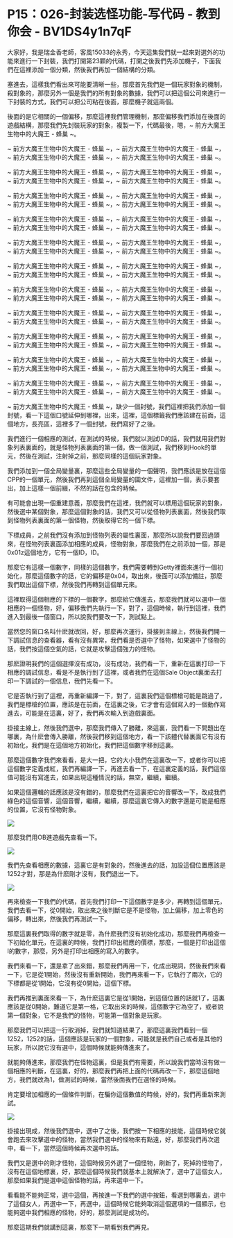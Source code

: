 # P15：026-封装选怪功能-写代码 - 教到你会 - BV1DS4y1n7qF

大家好，我是瑞金香老師，客風15033的永秀，今天這集我們就一起來對選外的功能來進行一下封裝，我們打開第23顆的代碼，打開之後我們先添加機子，下面我們在這裡添加一個分類，然後我們再加一個結構的分類。

塞進去，這樣我們看出來可能要清晰一些，那麼首先我們是一個玩家對象的機制，殺對象的，那麼另外一個是我們的所有對象的數據，我們可以把這個公司來進行一下封裝的方式，我們可以把公司粘在後面，那麼機子就這兩個。

後面的是它相關的一個偏移，那麼這裡我們管理機制，那麼偏移我們添加在後面的遊戲結構，那麼我們先封裝玩家的對象，複製一下，代碼最後，嗯，~ 前方大魔王生物中的大魔王 - 蜂巢 ~。

~ 前方大魔王生物中的大魔王 - 蜂巢 ~，~ 前方大魔王生物中的大魔王 - 蜂巢 ~，~ 前方大魔王生物中的大魔王 - 蜂巢 ~，~ 前方大魔王生物中的大魔王 - 蜂巢 ~。

~ 前方大魔王生物中的大魔王 - 蜂巢 ~，~ 前方大魔王生物中的大魔王 - 蜂巢 ~，~ 前方大魔王生物中的大魔王 - 蜂巢 ~，~ 前方大魔王生物中的大魔王 - 蜂巢 ~。

~ 前方大魔王生物中的大魔王 - 蜂巢 ~，~ 前方大魔王生物中的大魔王 - 蜂巢 ~，~ 前方大魔王生物中的大魔王 - 蜂巢 ~，~ 前方大魔王生物中的大魔王 - 蜂巢 ~。

~ 前方大魔王生物中的大魔王 - 蜂巢 ~，~ 前方大魔王生物中的大魔王 - 蜂巢 ~，~ 前方大魔王生物中的大魔王 - 蜂巢 ~，~ 前方大魔王生物中的大魔王 - 蜂巢 ~。

~ 前方大魔王生物中的大魔王 - 蜂巢 ~，~ 前方大魔王生物中的大魔王 - 蜂巢 ~，~ 前方大魔王生物中的大魔王 - 蜂巢 ~，~ 前方大魔王生物中的大魔王 - 蜂巢 ~。

~ 前方大魔王生物中的大魔王 - 蜂巢 ~，~ 前方大魔王生物中的大魔王 - 蜂巢 ~，~ 前方大魔王生物中的大魔王 - 蜂巢 ~，~ 前方大魔王生物中的大魔王 - 蜂巢 ~。

~ 前方大魔王生物中的大魔王 - 蜂巢 ~，~ 前方大魔王生物中的大魔王 - 蜂巢 ~，~ 前方大魔王生物中的大魔王 - 蜂巢 ~，~ 前方大魔王生物中的大魔王 - 蜂巢 ~。

~ 前方大魔王生物中的大魔王 - 蜂巢 ~，~ 前方大魔王生物中的大魔王 - 蜂巢 ~，~ 前方大魔王生物中的大魔王 - 蜂巢 ~，~ 前方大魔王生物中的大魔王 - 蜂巢 ~。

~ 前方大魔王生物中的大魔王 - 蜂巢 ~，~ 前方大魔王生物中的大魔王 - 蜂巢 ~，~ 前方大魔王生物中的大魔王 - 蜂巢 ~，~ 前方大魔王生物中的大魔王 - 蜂巢 ~。

~ 前方大魔王生物中的大魔王 - 蜂巢 ~，~ 前方大魔王生物中的大魔王 - 蜂巢 ~，~ 前方大魔王生物中的大魔王 - 蜂巢 ~，~ 前方大魔王生物中的大魔王 - 蜂巢 ~。

~ 前方大魔王生物中的大魔王 - 蜂巢 ~，~ 前方大魔王生物中的大魔王 - 蜂巢 ~，~ 前方大魔王生物中的大魔王 - 蜂巢 ~，~ 前方大魔王生物中的大魔王 - 蜂巢 ~。

~ 前方大魔王生物中的大魔王 - 蜂巢 ~，缺少一個封號，我們這裡把我們添加一個封號，看一下這個口號延伸到哪裡，出來，這裡，這個標籤我們應該建在前面，這個地方，長亮區，這裡多了一個封號，我們寫好了之後。

我們進行一個相應的測試，在測試的時候，我們就以測試ID的話，我們就用我們對象列表裏面的，就是怪物列表裏面的第一個，做一個測試，我們移到Hook的單元，然後在測試，注射掉之前，那麼同樣的這個玩家對象。

我們添加到一個全局變量裏，那麼這些全局變量的一個聲明，我們應該是放在這個CPP的一個單元，然後我們再到這個全局變量的圖文件，這裡加一個，表示要套出，加上這樣一個前綴，不然的話在包含的時候。

有可能會出現一個重建意義，那麼我們在這裡，我們就可以標用這個玩家的對象，然後選中某個對象，那麼這個對象的話，我們又可以從怪物列表裏面，然後我們取到怪物列表裏面的第一個怪物，然後取得它的一個下標。

下標成員，之前我們沒有添加到怪物列表的屬性裏面，那麼所以說我們要回過頭來，在怪物列表裏面添加相應的成員，怪物對象，那麼我們在之前添加一個，那是0x01z這個地方，它有一個ID，ID。

那麼它有這樣一個數字，同樣的這個數字，我們需要轉到Getty裡面來進行一個初始化，那麼這個數字的話，它的偏移是0x04，取出來，後面可以添加備註，那麼我們取出這個下標，然後我們再轉到這個單元來。

這裡取得這個相應的下標的一個數字，那麼給它傳進去，那麼我們就可以選中一個相應的一個怪物，好，偏移我們先執行一下，對了，這個時候，執行到這裡，我們進入到最後一個窗口，所以說我們要改一下，測試點上。

當然您的窗口名叫什麽就改回，好，那麼再次運行，掛接到主線上，然後我們開一下調試信息的查看器，看有沒有異常，我們看是否選中了怪物，如果選中了怪物的話，我們按這個空氣的話，它就是攻擊這個強力的怪物。

那麽證明我們的這個選擇沒有成功，沒有成功，我們看一下，重新在這裏打印一下相應的調試信息，看是不是執行到了這裡，或者我們在這個Sale Object裏面去打印一下調試的一個信息，我們先看一下。

它是否執行到了這裡，再重新編譯一下，對了，這裏我們這個標槍可能是跳過了，我們是標槍的位置，應該是在前面，在這裏之後，它才會有這個寫入的一個動作寫進去，可能是在這裏，好了，我們再次輸入到遊戲裏面。

掛接主線上，然後我們選中，那麼我們傳入了勝離，來這裏，我們看一下問題出在哪裏，為什麽會傳入勝離，然後我們移到這個地方，看一下該體代替裏面它有沒有初始化，我們是在這個地方初始化，我們把這個數字移到這裏。

那麼這個數字我們來看看，是大一把，它的大小我們在這裏改一下，或者你可以把這個數字定義成紅，我們再編譯一下，再進去看一下，在這裏定義的話，我們這個值可能沒有寫進去，如果出現這種情況的話，無空，繼續，繼續。

如果這個邏輯的話應該是沒有錯的，那麼我們在這裏把它的音響改一下，改成我們綠色的這個音響，這個音響，繼續，繼續，那麼這裏它傳入的數字還是可能是相應的位置，它沒有怪物對象。



![](img/c9c04e93d63777f78e8564e176972a6c_1.png)

那麼我們用OB進遊戲先查看一下。

![](img/c9c04e93d63777f78e8564e176972a6c_3.png)

我們先查看相應的數據，這裏它是有對象的，然後進去的話，加設這個位置應該是1252才對，那是為什麽剛才沒有，我們退出一下。



![](img/c9c04e93d63777f78e8564e176972a6c_5.png)

再來檢查一下我們的代碼，首先我們打印一下這個數字是多少，再轉到這個單元，我們去看一下，從0開始，取出來之後判斷它是不是怪物，加上偏移，加上零色的偏移，轉出來，然後我們再測試一下。

那麼這裏我們取得的數字就是零，為什麽我們沒有初始化成功，那麼我們再檢查一下初始化單元，在這裏的時候，我們打印出相應的價標，那麼，一個是打印出這個I的數字，那麼，另外是打印出相應的寫入的數字。

我們來看一下，還是拿了出來錯，那麼我們再用一下，化成出現詞，然後我們來看一下，它是從1開始，然後沒有重新開始，我們再來看一下，它執行了兩次，它的下標都是從1開始，它沒有從0開始，這個下標。

我們再推到裏面來看一下，為什麽這裏它是從1開始，到這個位置的話就1了，這裏應該是從0開始，難道它是第一格，它取出來的時候，這個數字它為空了，或者說第一個對象，它不是我們的怪物，可能第一個對象是玩家。

那麼我們可以把這一行取消掉，我們就知道結果了，那麼這裏我們看到一個1252，1252的話，這個應該是玩家的一個對象，可能就是我們自己或者是其他的玩家，所以說它沒有選中，這個時候就能夠傳進來了。

就能夠傳進來，那麼我們在怪物這裏，但是我們有需要，所以說我們當時沒有做一個相應的判斷，在這裏，好的，那麼我們再把上面的代碼再改一下，那麼這個地方，我們就改為1，做測試的時候，當然後面我們在選怪的時候。

肯定要增加相應的一個條件判斷，在騙你這個數值的時候，好的，我們再重新來測試。

![](img/c9c04e93d63777f78e8564e176972a6c_7.png)

掛接出現成，然後我們選中，選中了之後，我們按一下相應的技能，這個時候它就會跑去來攻擊選中的怪物，當然我們選中的怪物來有點遠，好，那麼我們再次選中，看一下，當然這個時候再次選中的話。

我們又是選中的剛才怪物，這個時候另外選了一個怪物，刷新了，死掉的怪物了，沒有在這個地標裏，好，那麼這個時候我們就基本上就解決了，選中了這個女人，那麼如果我們是選中這個怪物的話，再來選中一下。

看看能不能夠正常，選中這個，再按進一下我們的選中按鈕，看選到哪裏去，選中了這個女人，再選中一下，再選中，這個時候它能夠取消這個選項的一個顯示，也能夠選中我們相應的怪物，好的，那麼測試是成功的。

那麼這期我們就講到這裏，那麼下一期看到我們再見。